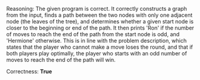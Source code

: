 Reasoning: 
The given program is correct. It correctly constructs a graph from the input, finds a path between the two nodes with only one adjacent node (the leaves of the tree), and determines whether a given start node is closer to the beginning or end of the path. It then prints 'Ron' if the number of moves to reach the end of the path from the start node is odd, and 'Hermione' otherwise. This is in line with the problem description, which states that the player who cannot make a move loses the round, and that if both players play optimally, the player who starts with an odd number of moves to reach the end of the path will win.

Correctness: **True**